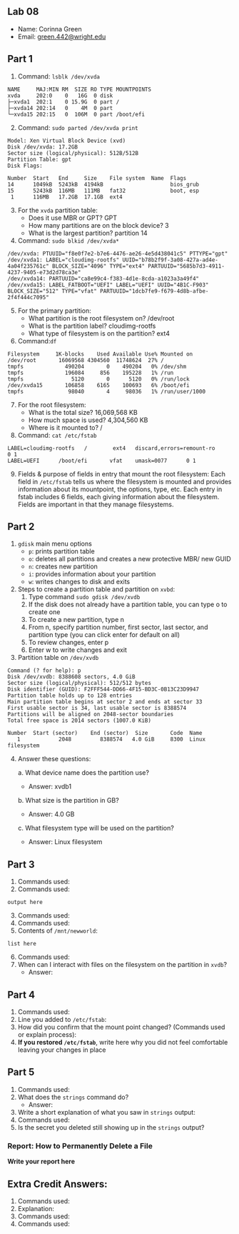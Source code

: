 ## Lab 08

- Name: Corinna Green
- Email: green.442@wright.edu

## Part 1

1. Command: `lsblk /dev/xvda`
```
NAME     MAJ:MIN RM  SIZE RO TYPE MOUNTPOINTS
xvda     202:0    0   16G  0 disk
├─xvda1  202:1    0 15.9G  0 part /
├─xvda14 202:14   0    4M  0 part
└─xvda15 202:15   0  106M  0 part /boot/efi
```
2. Command: `sudo parted /dev/xvda print`
```
Model: Xen Virtual Block Device (xvd)
Disk /dev/xvda: 17.2GB
Sector size (logical/physical): 512B/512B
Partition Table: gpt
Disk Flags:

Number  Start   End     Size    File system  Name  Flags
14      1049kB  5243kB  4194kB                     bios_grub
15      5243kB  116MB   111MB   fat32              boot, esp
 1      116MB   17.2GB  17.1GB  ext4
```
3. For the `xvda` partition table:
    - Does it use MBR or GPT? GPT
    - How many partitions are on the block device? 3
    - What is the largest partition? partition 14
4. Command: `sudo blkid /dev/xvda*`
```
/dev/xvda: PTUUID="f8e0f7e2-b7e6-4476-ae26-4e5d438041c5" PTTYPE="gpt"
/dev/xvda1: LABEL="cloudimg-rootfs" UUID="b78b2f9f-3a08-427a-ad4e-4a04f235761c" BLOCK_SIZE="4096" TYPE="ext4" PARTUUID="5685b7d3-4911-4237-9405-e73d2d78ca3e"
/dev/xvda14: PARTUUID="ca8e99c4-f383-4d1e-8cda-a1023a3a49f4"
/dev/xvda15: LABEL_FATBOOT="UEFI" LABEL="UEFI" UUID="4B1C-F903" BLOCK_SIZE="512" TYPE="vfat" PARTUUID="1dcb7fe9-f679-4d8b-afbe-2f4f444c7095"
```
5. For the primary partition:
    - What partition is the root filesystem on? /dev/root
    - What is the partition label? cloudimg-rootfs
    - What type of filesystem is on the partition? ext4
6. Command:`df`
```
Filesystem     1K-blocks    Used Available Use% Mounted on
/dev/root       16069568 4304560  11748624  27% /
tmpfs             490204       0    490204   0% /dev/shm
tmpfs             196084     856    195228   1% /run
tmpfs               5120       0      5120   0% /run/lock
/dev/xvda15       106858    6165    100693   6% /boot/efi
tmpfs              98040       4     98036   1% /run/user/1000
```
7. For the root filesystem:
    - What is the total size? 16,069,568 KB
    - How much space is used? 4,304,560 KB
    - Where is it mounted to? /
8. Command: `cat /etc/fstab`
```
LABEL=cloudimg-rootfs   /        ext4   discard,errors=remount-ro       0 1
LABEL=UEFI      /boot/efi       vfat    umask=0077      0 1
```
9. Fields & purpose of fields in entry that mount the root filesystem: Each field in `/etc/fstab` tells us where the filesystem is mounted and provides information about its mountpoint, the options, type, etc. Each entry in fstab includes 6 fields, each giving information about the filesystem. Fields are important in that they manage filesystems.


## Part 2

1. `gdisk` main menu options
   - `p`: prints partition table
   - `o`: deletes all partitions and creates a new protective MBR/ new GUID
   - `n`: creates new partition
   - `i`: provides information about your partition
   - `w`: writes changes to disk and exits
2. Steps to create a partition table and partition on `xvbd`: 
	1. Type command `sudo gdisk /dev/xvdb`
	2. If the disk does not already have a partition table, you can type o to create one
	3. To create a new partition, type n
	4. From n, specify partition number, first sector, last sector, and partition type (you can click enter for default on all)
	5. To review changes, enter p
	6. Enter w to write changes and exit 
3. Partition table on `/dev/xvdb`
```
Command (? for help): p
Disk /dev/xvdb: 8388608 sectors, 4.0 GiB
Sector size (logical/physical): 512/512 bytes
Disk identifier (GUID): F2FFF544-DD66-4F15-BD3C-0B13C23D9947
Partition table holds up to 128 entries
Main partition table begins at sector 2 and ends at sector 33
First usable sector is 34, last usable sector is 8388574
Partitions will be aligned on 2048-sector boundaries
Total free space is 2014 sectors (1007.0 KiB)

Number  Start (sector)    End (sector)  Size       Code  Name
   1            2048         8388574   4.0 GiB     8300  Linux filesystem
```
4. Answer these questions:
   
   a. What device name does the partition use?
      - Answer: xvdb1
        
   b. What size is the partition in GB?
      - Answer: 4.0 GB
        
   c. What filesystem type will be used on the partition?
      - Answer: Linux filesystem

## Part 3

1. Commands used:
2. Commands used:
```
output here
```
3. Commands used:
4. Commands used:
5. Contents of `/mnt/newworld`:
```
list here
```
6. Commands used:
7. When can I interact with files on the filesystem on the partition in `xvdb`?
   - Answer:
   
## Part 4

1. Commands used:
2. Line you added to `/etc/fstab`:
3. How did you confirm that the mount point changed? (Commands used or explain process):
4. **If you restored `/etc/fstab`**, write here why you did not feel comfortable leaving your changes in place


## Part 5

1. Commands used:
2. What does the `strings` command do?
   - Answer:
3. Write a short explanation of what you saw in `strings` output:
4. Commands used:
5. Is the secret you deleted still showing up in the `strings` output?

### Report: How to Permanently Delete a File

**Write your report here**

## Extra Credit Answers:

1. Commands used: 
2. Explanation:
3. Commands used: 
4. Commands used: 

